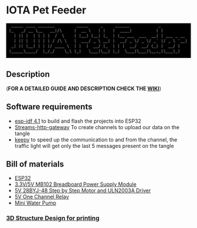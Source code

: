 # IOTA Pet Feeder
![IOTA Pet Feeder](https://raw.githubusercontent.com/lukinias/iot_pet_feeder/main/images_and_videos/logo.png)

## Description
(**FOR A DETAILED GUIDE AND DESCRIPTION CHECK THE [WIKI](https://github.com/lukinias/iot_pet_feeder/wiki)**)

## Software requirements

* [esp-idf 4.1](https://docs.espressif.com/projects/esp-idf/en/latest/esp32/get-started/index.html#step-2-get-esp-idf) to build and flash the projects into ESP32 
* [Streams-http-gateway](https://github.com/iot2tangle/Streams-http-gateway) To create channels to upload our data on the tangle
* [keepy](https://github.com/iot2tangle/Keepy) to speed up the communication to and from the channel, the traffic light will get only the last 5 messages present on the tangle

## Bill of materials

* [ESP32](https://www.ebay.es/itm/ESP32-Development-Board-ESP-32-38-pin-DevKitC-Layout-UK-Seller-/322484359954)
* [3.3V/5V MB102 Breadboard Power Supply Module](https://www.ebay.com/itm/3-3V-5V-MB102-Breadboard-Power-Supply-Module-For-Arduino-Board-/132474589080)
* [5V 28BYJ-48 Step by Step Motor and ULN2003A Driver](https://www.ebay.es/itm/Motore-Passo-Passo-5V-28BYJ-48-con-Driver-ULN2003A-Stepper-Motor-Arduino-Modulo-/263318331729)
* [5V One Channel Relay](https://www.ebay.es/itm/1-Channel-5V-Relay-Module-with-Optocoupler-H-L-High-Level-Triger-for-Arduino-/181862165569)
* [Mini Water Pump](https://www.ebay.com/itm/Mini-Bomba-Sumergible-de-Agua-DC-3V-120L-H-2-5v-6v-Arduino-Electronica-DIY-/222711711995)

### [3D Structure Design for printing](https://github.com/lukinias/iot_pet_feeder/tree/main/3d_design)
